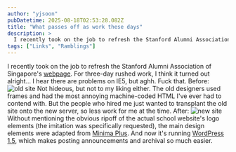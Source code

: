 ```yaml
---
author: "yjsoon"
pubDatetime: 2025-08-18T02:53:28.082Z
title: "What passes off as work these days"
description: >
  I recently took on the job to refresh the Stanford Alumni Association of Singapore's webpage. For three-day rushed work, I think it turned out alright...
tags: ["Links", "Ramblings"]
---
```






I recently took on the job to refresh the Stanford Alumni Association of Singapore's [webpage](http://www.stanfordalumni.org.sg). For three-day rushed work, I think it turned out alright... I hear there are problems on IE5, but aghh. Fuck that. Before: ![old site](http://yjblog.stupidchicken.com/images/scr2.jpg "old site") Not hideous, but not to my liking either. The old designers used frames and had the most annoying machine-coded HTML I've ever had to contend with. But the people who hired me just wanted to transplant the old site onto the new server, so less work for me at the time. After: ![new site](http://yjblog.stupidchicken.com/images/scr1.jpg "new site") Without mentioning the obvious ripoff of the actual school website's logo elements (the imitation was specifically requested), the main design elements were adapted from [Minima Plus](http://www.thoughtmechanics.com/blog/2005/02/18/not-so-minima/). And now it's running [WordPress 1.5](http://www.wordpress.org), which makes posting announcements and archival so much easier.